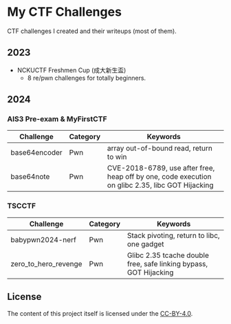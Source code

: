 # My CTF Challenges

CTF challenges I created and their writeups (most of them).

## 2023

- NCKUCTF Freshmen Cup (成大新生盃)
  - 8 re/pwn challenges for totally beginners.

## 2024

### AIS3 Pre-exam & MyFirstCTF

| Challenge                                                    | Category  | Keywords               |
| ------------------------------------------------------------ | --------- | ---------------------- |
| base64encoder | Pwn       |    array out-of-bound read, return to win          |
| base64note  | Pwn  | CVE-2018-6789, use after free, heap off by one, code execution on glibc 2.35, libc GOT Hijacking |

### TSCCTF

| Challenge                                                    | Category  | Keywords               |
| ------------------------------------------------------------ | --------- | ---------------------- |
| babypwn2024-nerf | Pwn      | Stack pivoting, return to libc, one gadget             |
| zero_to_hero_revenge  | Pwn | Glibc 2.35 tcache double free, safe linking bypass, GOT Hijacking |

## License

The content of this project itself is licensed under the [CC-BY-4.0](https://choosealicense.com/licenses/cc-by-sa-4.0/).
